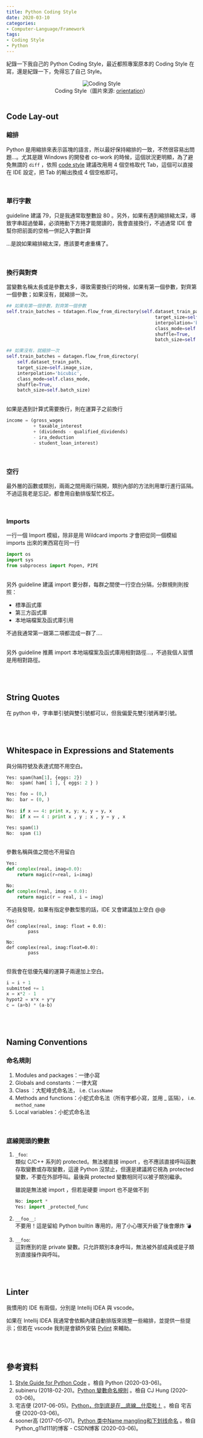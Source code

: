 ```yaml
---
title: Python Coding Style
date: 2020-03-10
categories:
- Computer-Language/Framework
tags:
- Coding Style
- Python
--- 
```

 
紀錄一下我自己的 Python Coding Style，最近都照專案原本的 Coding Style 在寫，還是紀錄一下，免得忘了自己 Style。

<!--more-->
<center> <img src="https://i.imgur.com/8znl2lD.jpg" alt="Coding Style"></center>
<center class="imgtext">Coding Style（圖片來源: <a href="https://www.orientation-education.com/metier/developpeur-informatique" class="imgtext">orientation</a>）</center>
<br>

## Code Lay-out

### 縮排
Python 是用縮排來表示區塊的語言，所以最好保持縮排的一致，不然很容易出問題...。尤其是跟 Windows 的開發者 co-work 的時候，這個狀況更明顯，為了避免無謂的 `diff` ，依照 [code style](https://www.python.org/dev/peps/pep-0008/#code-lay-out) 建議改用<span class='highlighting'>用 4 個空格取代 Tab</span>，這個可以直接在 IDE 設定，把 Tab 的輸出換成 4 個空格即可。

<br>

### 單行字數
guideline 建議 79，只是我通常取整數設 <span class='highlighting'>80</span> 。另外，如果有遇到縮排縮太深，導致字串超過螢幕，必須捲動下方捲才能閱讀的，我會直接換行，不過通常 IDE 會幫你把前面的空格一併記入字數計算  

...是說如果縮排縮太深，應該要考慮重構了。


<br>

### 換行與對齊
當變數名稱太長或是參數太多，導致需要換行的時候，如果有第一個參數，對齊第一個參數；如果沒有，就縮排一次。

```python
## 如果有第一個參數，對齊第一個參數
self.train_batches = tdatagen.flow_from_directory(self.dataset_train_path,
                                                       target_size=self.image_size,
                                                       interpolation='bicubic',
                                                       class_mode=self.class_mode,
                                                       shuffle=True,
                                                       batch_size=self.batch_size)

## 如果沒有，就縮排一次
self.train_batches = datagen.flow_from_directory(
    self.dataset_train_path,
    target_size=self.image_size,
    interpolation='bicubic',
    class_mode=self.class_mode,
    shuffle=True,
    batch_size=self.batch_size)

```

<br> 如果是遇到計算式需要換行，則在運算子之前換行
```python
income = (gross_wages
          + taxable_interest
          + (dividends - qualified_dividends)
          - ira_deduction
          - student_loan_interest)
```


<br>

### 空行
最外層的函數或類別，兩兩之間用<span class='highlighting'>兩行</span>隔開，類別內部的方法則用<span class='highlighting'>單行</span>進行區隔。不過這我老是忘記，都會用自動排版幫忙校正。

 
<br>

### Imports
<span class='highlighting'>一行一個 Import 模組</span>，除非是用 Wildcard imports 才會把從同一個模組 imports 出來的東西寫在同一行


```python
import os
import sys
from subprocess import Popen, PIPE
```
 
<br> 另外 guideline 建議 <span class='highlighting'>import 要分群</span>，每群之間使一行空白分隔，分群規則則按照：
- 標準函式庫
- 第三方函式庫
- 本地端檔案及函式庫引用

不過我通常第一跟第二項都混成一群了....

 
<br> 另外 guideline 推薦 import 本地端檔案及函式庫用相對路徑...，不過我個人習慣是用<span class='highlighting'>相對路徑</span>。

<br><br>  

## String Quotes
在 python 中，字串單引號與雙引號都可以，但我偏愛先<span class='highlighting'>雙引號</span>再單引號。


<br><br>  

## Whitespace in Expressions and Statements
與分隔符號及表達式間不用空白。

```python
Yes: spam(ham[1], {eggs: 2})
No:  spam( ham[ 1 ], { eggs: 2 } )

Yes: foo = (0,)
No:  bar = (0, )
 
Yes: if x == 4: print x, y; x, y = y, x
No:  if x == 4 : print x , y ; x , y = y , x

Yes: spam(1)
No:  spam (1)
```

<br> 參數名稱與值之間也不用留白
```python
Yes:
def complex(real, imag=0.0):
    return magic(r=real, i=imag)

No:
def complex(real, imag = 0.0):
    return magic(r = real, i = imag)
```

不過我發現，如果有指定參數型態的話，IDE 又會建議加上空白 @@

```
Yes:
def complex(real, imag: float = 0.0):
        pass

No:
def complex(real, imag:float=0.0):
        pass
```

    
    

<br> 但我會在低優先權的運算子兩邊加上空白。
```python
i = i + 1
submitted += 1
x = x*2 - 1
hypot2 = x*x + y*y
c = (a+b) * (a-b)
```

<br><br>  

## Naming Conventions

### 命名規則
1. Modules and packages：一律小寫
2. Globals and constants：一律大寫
3. Class ：大駝峰式命名法， i.e. `ClassName`
4. Methods and functions：小蛇式命名法（所有字都小寫，並用 _ 區隔）， i.e. `method_name`
5. Local variables：小蛇式命名法

<br>

### 底線開頭的變數

1. `_foo`:  
    類似 C/C++ 系列的 <span class='highlighting'>protected</span>。無法被直接 import ，也不應該直接呼叫函數存取變數或存取變數，這邊 Python 沒禁止，但還是建議將它視為 protected 變數，不要在外部呼叫。最後與 protected 變數相同可以被子類別繼承。
    
    雖說是無法被 import ，但若是硬要 import 也不是做不到
    
    ```python
    No: import *
    Yes: import _protected_func
    
    ```

2. `__foo__`:  
    不要用！這是留給 <span class='highlighting'>Python builtin 專用</span>的，用了小心哪天升級了後會爆炸 :bomb:
    
3. `__foo`:  
    這對應到的是 <span class='highlighting'>private</span> 變數。只允許類別本身呼叫，無法被外部成員或是子類別直接操作與呼叫。


 
 
<br><br> 

## Linter

我慣用的 IDE 有兩個，分別是 Intellij IDEA 與 vscode。

如果在 Intellij IDEA 我通常會依賴內建自動排版來挑整一些縮排，並提供一些提示；但若在 vscode 我則是會額外安裝 [Pylint](https://www.pylint.org/) 來輔助。

 
<br><br> 

## 參考資料 
1. [Style Guide for Python Code](https://www.python.org/dev/peps/pep-0008/) 。檢自 Python (2020-03-06)。
2.  subineru (2018-02-20)。[Python 變數命名規則](https://subineru.wordpress.com/2018/02/20/python-%E8%AE%8A%E6%95%B8%E5%91%BD%E5%90%8D%E8%A6%8F%E5%89%87/) 。檢自 CJ Hung (2020-03-06)。
3. 宅吉便 (2017-06-05)。[Python，你到底是在__底線__什麼啦！](https://aji.tw/python%E4%BD%A0%E5%88%B0%E5%BA%95%E6%98%AF%E5%9C%A8__%E5%BA%95%E7%B7%9A__%E4%BB%80%E9%BA%BC%E5%95%A6/) 。檢自 宅吉便 (2020-03-06)。
4. sooner高 (2017-05-07)。[Python 类中Name mangling和下划线命名](https://blog.csdn.net/g11d111/article/details/71367649) 。檢自 Python_g11d111的博客 - CSDN博客 (2020-03-06)。